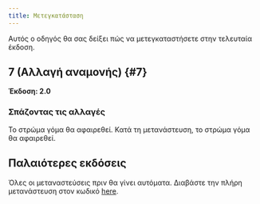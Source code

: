 ```yaml
---
title: Μετεγκατάσταση
---
```


Αυτός ο οδηγός θα σας δείξει πώς να μετεγκαταστήσετε στην τελευταία έκδοση.

## 7 (Αλλαγή αναμονής) {#7}

**Έκδοση: 2.0**

### Σπάζοντας τις αλλαγές

Το στρώμα γόμα θα αφαιρεθεί. Κατά τη μετανάστευση, το στρώμα γόμα θα αφαιρεθεί.

## Παλαιότερες εκδόσεις

Όλες οι μεταναστεύσεις πριν θα γίνει αυτόματα.
Διαβάστε την πλήρη μετανάστευση στον κωδικό [here](https://github.com/LinwoodDev/Butterfly/blob/95825da4ebbf9ded392c863da577666dbcdda45c/app/lib/models/converter.dart#L17).
